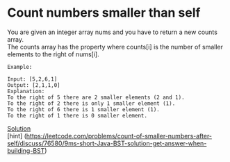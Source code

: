 # Count numbers smaller than self


You are given an integer array nums and you have to return a new counts array.  
The counts array has the property where counts[i] is the number of smaller elements to the right of nums[i].  
``` 
Example:

Input: [5,2,6,1]
Output: [2,1,1,0] 
Explanation:
To the right of 5 there are 2 smaller elements (2 and 1).
To the right of 2 there is only 1 smaller element (1).
To the right of 6 there is 1 smaller element (1).
To the right of 1 there is 0 smaller element.

```

[Solution](./src/Main.java)  
[hint] (https://leetcode.com/problems/count-of-smaller-numbers-after-self/discuss/76580/9ms-short-Java-BST-solution-get-answer-when-building-BST)
